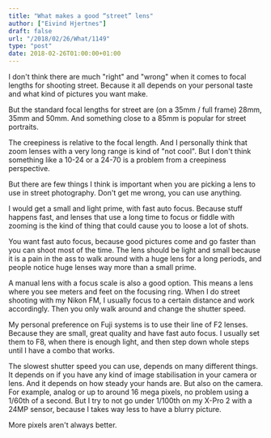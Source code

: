 ```yaml
---
title: "What makes a good “street” lens"
author: ["Eivind Hjertnes"]
draft: false
url: "/2018/02/26/What/1149"
type: "post"
date: 2018-02-26T01:00:00+01:00
---
```


I don't think there are much "right" and "wrong" when it comes to focal
lengths for shooting street. Because it all depends on your personal
taste and what kind of pictures you want make.

But the standard focal lengths for street are (on a 35mm / full frame)
28mm, 35mm and 50mm. And something close to a 85mm is popular for street
portraits.

The creepiness is relative to the focal length. And I personally think
that zoom lenses with a very long range is kind of "not cool". But I
don't think something like a 10-24 or a 24-70 is a problem from a
creepiness perspective.

But there are few things I think is important when you are picking a
lens to use in street photography. Don't get me wrong, you can use
anything.

I would get a small and light prime, with fast auto focus. Because stuff
happens fast, and lenses that use a long time to focus or fiddle with
zooming is the kind of thing that could cause you to loose a lot of
shots.

You want fast auto focus, because good pictures come and go faster than
you can shoot most of the time. The lens should be light and small
because it is a pain in the ass to walk around with a huge lens for a
long periods, and people notice huge lenses way more than a small prime.

A manual lens with a focus scale is also a good option. This means a
lens where you see meters and feet on the focusing ring. When I do
street shooting with my Nikon FM, I usually focus to a certain distance
and work accordingly. Then you only walk around and change the shutter
speed.

My personal preference on Fuji systems is to use their line of F2
lenses. Because they are small, great quality and have fast auto focus.
I usually set them to F8, when there is enough light, and then step down
whole steps until I have a combo that works.

The slowest shutter speed you can use, depends on many different things.
It depends on if you have any kind of image stabilisation in your camera
or lens. And it depends on how steady your hands are. But also on the
camera. For example, analog or up to around 16 mega pixels, no problem
using a 1/60th of a second. But I try to not go under 1/100th on my
X-Pro 2 with a 24MP sensor, because I takes way less to have a blurry
picture.

More pixels aren't always better.
